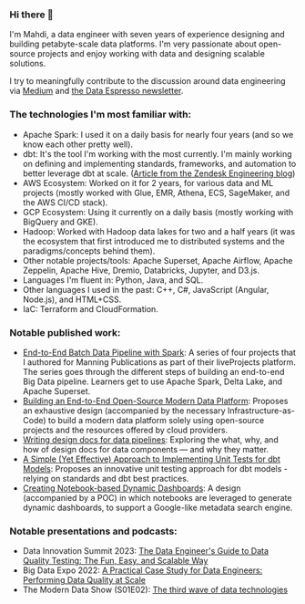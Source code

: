 ### Hi there 👋

I'm Mahdi, a data engineer with seven years of experience designing and building petabyte-scale data platforms. I'm very passionate about open-source projects and enjoy working with data and designing scalable solutions.


I try to meaningfully contribute to the discussion around data engineering via [Medium](https://mahdiqb.medium.com/) and [the Data Espresso newsletter](https://dataespresso.substack.com/).


### The technologies I'm most familiar with:
- Apache Spark: I used it on a daily basis for nearly four years (and so we know each other pretty well).
- dbt: It's the tool I'm working with the most currently. I'm mainly working on defining and implementing standards, frameworks, and automation to better leverage dbt at scale. ([Article from the Zendesk Engineering blog](https://zendesk.engineering/dbt-at-zendesk-part-i-setting-foundations-for-scalability-34b55e6a6aa1))
- AWS Ecosystem: Worked on it for 2 years, for various data and ML projects (mostly worked with Glue, EMR, Athena, ECS, SageMaker, and the AWS CI/CD stack).
- GCP Ecosystem: Using it currently on a daily basis (mostly working with BigQuery and GKE).
- Hadoop: Worked with Hadoop data lakes for two and a half years (it was the ecosystem that first introduced me to distributed systems and the paradigms/concepts behind them).
- Other notable projects/tools: Apache Superset, Apache Airflow, Apache Zeppelin, Apache Hive, Dremio, Databricks, Jupyter, and D3.js.
- Languages I'm fluent in: Python, Java, and SQL.
- Other languages I used in the past: C++, C#, JavaScript (Angular, Node.js), and HTML+CSS.
- IaC: Terraform and CloudFormation.


### Notable published work:
- [End-to-End Batch Data Pipeline with Spark](https://www.manning.com/liveprojectseries/batch-data-pipeline-with-spark): A series of four projects that I authored for Manning Publications as part of their liveProjects platform. The series goes through the different steps of building an end-to-end Big Data pipeline. Learners get to use Apache Spark, Delta Lake, and Apache Superset.
- [Building an End-to-End Open-Source Modern Data Platform](https://towardsdatascience.com/building-an-end-to-end-open-source-modern-data-platform-c906be2f31bd): Proposes an exhaustive design (accompanied by the necessary Infrastructure-as-Code) to build a modern data platform solely using open-source projects and the resources offered by cloud providers.
- [Writing design docs for data pipelines](https://towardsdatascience.com/writing-design-docs-for-data-pipelines-d49550f95580): Exploring the what, why, and how of design docs for data components — and why they matter.
- [A Simple (Yet Effective) Approach to Implementing Unit Tests for dbt Models](https://towardsdatascience.com/a-simple-yet-effective-approach-to-implementing-unit-tests-for-dbt-models-da2583ea8e79): Proposes an innovative unit testing approach for dbt models - relying on standards and dbt best practices.
- [Creating Notebook-based Dynamic Dashboards](https://towardsdatascience.com/creating-notebook-based-dynamic-dashboards-91f936adc6f3): A design (accompanied by a POC) in which notebooks are leveraged to generate dynamic dashboards, to support a Google-like metadata search engine.

### Notable presentations and podcasts:
- Data Innovation Summit 2023: [The Data Engineer's Guide to Data Quality Testing: The Fun, Easy, and Scalable Way](https://www.linkedin.com/feed/update/urn:li:activity:7059866778763444224/)
- Big Data Expo 2022: [A Practical Case Study for Data Engineers: Performing Data Quality at Scale](https://www.bigdata-expo.nl/nl/programma/practical-case-study-data-engineers-performing-data-quality-scale)
- The Modern Data Show (S01E02): [The third wave of data technologies](https://www.moderndatastack.xyz/podcast/s01-e02-the-third-wave-of-data-technologies-with-mahdi-karabiben-auex)
